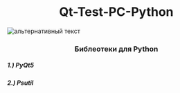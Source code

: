 <h1 align="center">Qt-Test-PC-Python</h1>
<img src="python_iAeNRcW5QE.png" alt="альтернативный текст">
<h3 align="center">Библеотеки для Python </h3>
<h5>1.) PyQt5 </h5>
<h5>2.) Psutil </h5>
